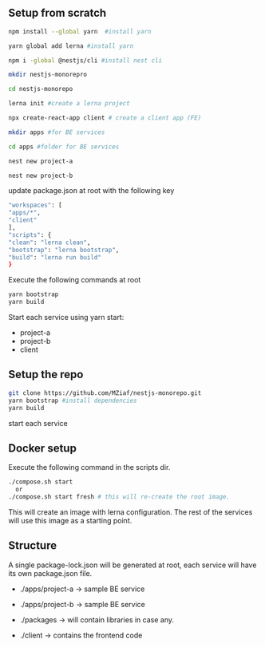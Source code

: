 ## Setup from scratch

```bash
npm install --global yarn  #install yarn

yarn global add lerna #install yarn

npm i -global @nestjs/cli #install nest cli

mkdir nestjs-monorepro

cd nestjs-monorepo

lerna init #create a lerna project

npx create-react-app client # create a client app (FE)

mkdir apps #for BE services

cd apps #folder for BE services

nest new project-a

nest new project-b
```

update package.json at root with the following key

```bash
"workspaces": [
"apps/*",
"client"
],
"scripts": {
"clean": "lerna clean",
"bootstrap": "lerna bootstrap",
"build": "lerna run build"
}
```

Execute the following commands at root

```bash
yarn bootstrap
yarn build
```

Start each service using yarn start:

- project-a
- project-b
- client

## Setup the repo

```bash
git clone https://github.com/MZiaf/nestjs-monorepo.git
yarn bootstrap #install dependencies
yarn build
```

start each service

## Docker setup

Execute the following command in the scripts dir.

```bash
./compose.sh start
  or
./compose.sh start fresh # this will re-create the root image.
```

This will create an image with lerna configuration.
The rest of the services will use this image as a starting point.

## Structure

A single package-lock.json will be generated at root, each service will have its own package.json file.

- ./apps/project-a → sample BE service

- ./apps/project-b → sample BE service

- ./packages → will contain libraries in case any.

- ./client → contains the frontend code
